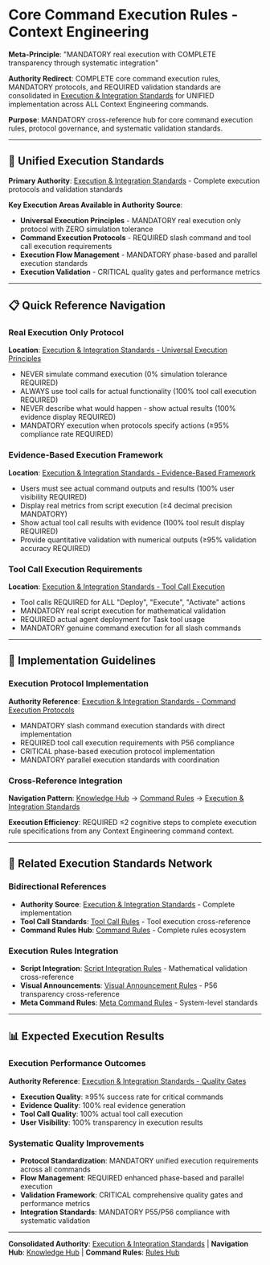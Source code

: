 # Core Command Execution Rules - Context Engineering

**Meta-Principle**: "MANDATORY real execution with COMPLETE transparency through systematic integration"

**Authority Redirect**: COMPLETE core command execution rules, MANDATORY protocols, and REQUIRED validation standards are consolidated in [Execution & Integration Standards](./execution-integration-standards.md) for UNIFIED implementation across ALL Context Engineering commands.

**Purpose**: MANDATORY cross-reference hub for core command execution rules, protocol governance, and systematic validation standards.

---

## 🔗 **Unified Execution Standards**

**Primary Authority**: [Execution & Integration Standards](./execution-integration-standards.md) - Complete execution protocols and validation standards

**Key Execution Areas Available in Authority Source**:
- **Universal Execution Principles** - MANDATORY real execution only protocol with ZERO simulation tolerance
- **Command Execution Protocols** - REQUIRED slash command and tool call execution requirements
- **Execution Flow Management** - MANDATORY phase-based and parallel execution standards
- **Execution Validation** - CRITICAL quality gates and performance metrics

---

## 📋 **Quick Reference Navigation**

### **Real Execution Only Protocol**
**Location**: [Execution & Integration Standards - Universal Execution Principles](./execution-integration-standards.md#-universal-execution-principles)
- NEVER simulate command execution (0% simulation tolerance REQUIRED)
- ALWAYS use tool calls for actual functionality (100% tool call execution REQUIRED)
- NEVER describe what would happen - show actual results (100% evidence display REQUIRED)
- MANDATORY execution when protocols specify actions (≥95% compliance rate REQUIRED)

### **Evidence-Based Execution Framework**
**Location**: [Execution & Integration Standards - Evidence-Based Framework](./execution-integration-standards.md#evidence-based-execution-framework)
- Users must see actual command outputs and results (100% user visibility REQUIRED)
- Display real metrics from script execution (≥4 decimal precision MANDATORY)
- Show actual tool call results with evidence (100% tool result display REQUIRED)
- Provide quantitative validation with numerical outputs (≥95% validation accuracy REQUIRED)

### **Tool Call Execution Requirements**
**Location**: [Execution & Integration Standards - Tool Call Execution](./execution-integration-standards.md#tool-call-execution-requirements)
- Tool calls REQUIRED for ALL "Deploy", "Execute", "Activate" actions
- MANDATORY real script execution for mathematical validation
- REQUIRED actual agent deployment for Task tool usage
- MANDATORY genuine command execution for all slash commands

---

## 🎯 **Implementation Guidelines**

### **Execution Protocol Implementation**
**Authority Reference**: [Execution & Integration Standards - Command Execution Protocols](./execution-integration-standards.md#-command-execution-protocols)
- MANDATORY slash command execution standards with direct implementation
- REQUIRED tool call execution requirements with P56 compliance
- CRITICAL phase-based execution protocol implementation
- MANDATORY parallel execution standards with coordination

### **Cross-Reference Integration**
**Navigation Pattern**: [Knowledge Hub](../README.md) → [Command Rules](../README.md#standards--compliance) → [Execution & Integration Standards](./execution-integration-standards.md)

**Execution Efficiency**: REQUIRED ≤2 cognitive steps to complete execution rule specifications from any Context Engineering command context.

---

## 🔧 **Related Execution Standards Network**

### **Bidirectional References**
- **Authority Source**: [Execution & Integration Standards](./execution-integration-standards.md) - Complete implementation
- **Tool Call Standards**: [Tool Call Rules](./tool-call-rules.md) - Tool execution cross-reference
- **Command Rules Hub**: [Command Rules](./README.md) - Complete rules ecosystem

### **Execution Rules Integration**
- **Script Integration**: [Script Integration Rules](./script-integration-rules.md) - Mathematical validation cross-reference
- **Visual Announcements**: [Visual Announcement Rules](./visual-announcement-rules.md) - P56 transparency cross-reference
- **Meta Command Rules**: [Meta Command Rules](./meta-command-rules.md) - System-level standards

---

## 📊 **Expected Execution Results**

### **Execution Performance Outcomes**
**Authority Reference**: [Execution & Integration Standards - Quality Gates](./execution-integration-standards.md#-execution-validation--quality-gates)
- **Execution Quality**: ≥95% success rate for critical commands
- **Evidence Quality**: 100% real evidence generation
- **Tool Call Quality**: 100% actual tool call execution
- **User Visibility**: 100% transparency in execution results

### **Systematic Quality Improvements**
- **Protocol Standardization**: MANDATORY unified execution requirements across all commands
- **Flow Management**: REQUIRED enhanced phase-based and parallel execution
- **Validation Framework**: CRITICAL comprehensive quality gates and performance metrics
- **Integration Standards**: MANDATORY P55/P56 compliance with systematic validation



---

**Consolidated Authority**: [Execution & Integration Standards](./execution-integration-standards.md) | **Navigation Hub**: [Knowledge Hub](../README.md) | **Command Rules**: [Rules Hub](./README.md)
